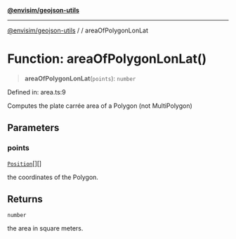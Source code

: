 [**@envisim/geojson-utils**](../../README.md)

---

[@envisim/geojson-utils]() / [](../../README.md) / areaOfPolygonLonLat

# Function: areaOfPolygonLonLat()

> **areaOfPolygonLonLat**(`points`): `number`

Defined in: area.ts:9

Computes the plate carrée area of a Polygon (not MultiPolygon)

## Parameters

### points

[`Position`](../../geojson/type-aliases/Position.md)[][]

the coordinates of the Polygon.

## Returns

`number`

the area in square meters.
